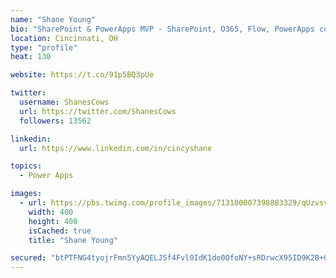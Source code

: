 ```yaml
---
name: "Shane Young"
bio: "SharePoint & PowerApps MVP - SharePoint, O365, Flow, PowerApps consulting? @PowerApps911 | Pure Snark? You found it."
location: Cincinnati, OH
type: "profile"
heat: 130

website: https://t.co/91p5BQ3pUe

twitter:
  username: ShanesCows
  url: https://twitter.com/ShanesCows
  followers: 13562

linkedin:
  url: https://www.linkedin.com/in/cincyshane

topics:
  - Power Apps

images:
  - url: https://pbs.twimg.com/profile_images/713100007398883329/qUzvsvQ3_400x400.jpg
    width: 400
    height: 400
    isCached: true
    title: "Shane Young"

secured: "btPTFNG4tyojrFmn5YyAQELJSf4Fvl0IdK1do0OfoNY+sRDrwcX95ID9K2B+GZxxi5QuMJDWAbARJKyYEFPF2bG8VLvIzmPfZbRZAEgOkbC/K6u+DbU2l61PPt3hnr97qk6OpHaXLZkoOWRkjTdoDS8VFrxKsw+3WxzG1vZ2FwlZIaHR8RiNSAwQEUfSbjcFJbbGQTNgJTAH+PN4nyzB9SvptPXfS1sToktGUY9twJKX1gXzYJlRO5dqyjdfrSg/VAcUHBidJ7L/s8NxtSfu6mY2dHYR+Z8V06xTIBY89Gn3Zcwlv7DawGahTxfBsmTk9u1h1PlksCbkSouzjA6xZ/36yKM48zJtjqstvfze36K3baqFmuBT9tlCBsGMt7cXN5VitB6G0p5U8KiniG8WyhsZieVcl0lUlUn/aFWChWw=;/2k5nCcVjZS42gVGK+I/NA=="
---
```


